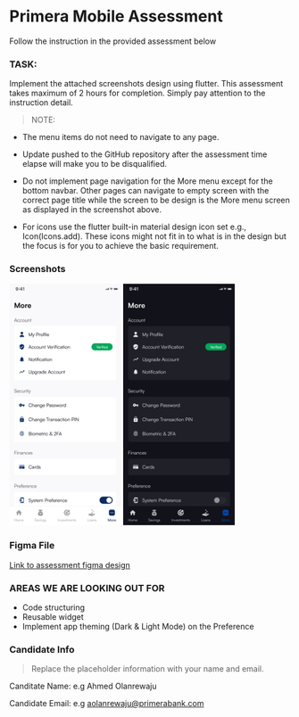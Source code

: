 # Primera Mobile Assessment

Follow the instruction in the provided assessment below 


### TASK: 
Implement the attached screenshots design using flutter.
This assessment takes maximum of 2 hours for completion. Simply pay attention to the instruction detail. 

> NOTE: 

* The menu items do not need to navigate to any page. 

* Update pushed to the GitHub repository after the assessment time elapse will make you to be disqualified. 

* Do not implement page navigation for the More menu except for the bottom navbar. Other pages can navigate to empty screen with the correct page title while the screen to be design is the More menu screen as displayed in the screenshot above. 

* For icons use the flutter built-in material design icon set e.g., Icon(Icons.add). 
These icons might not fit in to what is in the design but the focus is for you to achieve the basic requirement.



### Screenshots

<img src="screenshots/More%20light.png" alt="Light mode" width="200"/> <img src="screenshots/More%20dark.png" alt="Dark mode" width="200"/>


### Figma File

[Link to assessment figma design](https://www.figma.com/file/yzhdvHICb4gdsdhcyeMW3T/Primera-Mobile-Assessment?node-id=0%3A1&t=LyTqbGDaLREM4zWE-1)


### AREAS WE ARE LOOKING OUT FOR 
* Code structuring 
* Reusable widget 
* Implement app theming (Dark & Light Mode) on the Preference 

### Candidate Info
> Replace the placeholder information with your name and email.

Canditate Name: 
e.g Ahmed Olanrewaju

Candidate Email: 
e.g aolanrewaju@primerabank.com

